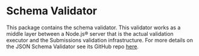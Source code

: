 # Schema Validator
This package contains the schema validator. This validator works as a middle layer between a Node.js® server that is the 
actual validation executor and the Submissions validation infrastructure. For more details on the JSON Schema 
Validator see its GitHub repo [here](https://github.com/EMBL-EBI-SUBS/json-schema-validator).

